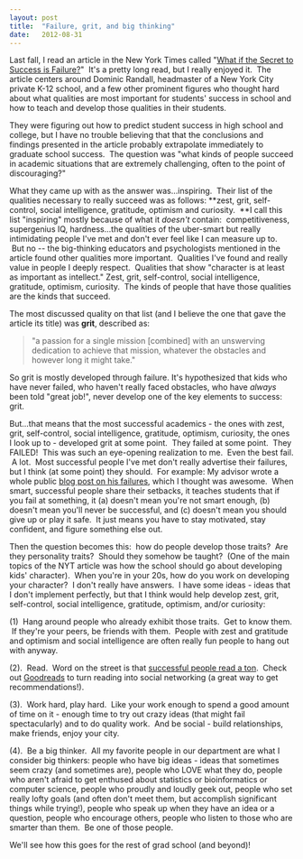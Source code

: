 ```yaml
---
layout: post
title:  "Failure, grit, and big thinking"
date:   2012-08-31
---
```


Last fall, I read an article in the New York Times called "[What if the
Secret to Success is Failure?][]"  It's a pretty long read, but I really
enjoyed it.  The article centers around Dominic Randall, headmaster of a
New York City private K-12 school, and a few other prominent figures who
thought hard about what qualities are most important for students'
success in school and how to teach and develop those qualities in their
students.

They were figuring out how to predict student success in high school and
college, but I have no trouble believing that that the conclusions and
findings presented in the article probably extrapolate immediately to
graduate school success.  The question was "what kinds of people succeed
in academic situations that are extremely challenging, often to the
point of discouraging?"

What they came up with as the answer was...inspiring.  Their list of the
qualities necessary to really succeed was as follows: **zest, grit,
self-control, social intelligence, gratitude, optimism and curiosity.
 **I call this list "inspiring" mostly because of what
it *doesn't* contain:  competitiveness, supergenius IQ, hardness...the
qualities of the uber-smart but really intimidating people I've met and
don't ever feel like I can measure up to.  But no -- the big-thinking
educators and psychologists mentioned in the article found other
qualities more important.  Qualities I've found and really value in
people I deeply respect.  Qualities that show "character is at least as
important as intellect." Zest, grit, self-control, social intelligence,
gratitude, optimism, curiosity.  The kinds of people that have those
qualities are the kinds that succeed.

The most discussed quality on that list (and I believe the one that gave
the article its title) was **grit**, described as:

> "a passion for a single mission [combined] with an unswerving
> dedication to achieve that mission, whatever the obstacles and however
> long it might take."

So grit is mostly developed through failure. It's hypothesized that kids
who have never failed, who haven't really faced obstacles, who have
*always* been told "great job!", never develop one of the key elements
to success: grit.

But...that means that the most successful academics - the ones with
zest, grit, self-control, social intelligence, gratitude, optimism,
curiosity, the ones I look up to - developed grit at some point.  They
failed at some point.  They FAILED!  This was such an eye-opening
realization to me.  Even the best fail.  A lot.  Most successful people
I've met don't really advertise their failures, but I think (at some
point) they should.  For example: My advisor wrote a whole public [blog
post on his failures][], which I thought was awesome.  When smart,
successful people share their setbacks, it teaches students that if you
fail at something, it (a) doesn't mean you're not smart enough, (b)
doesn't mean you'll never be successful, and (c) doesn't mean you should
give up or play it safe.  It just means you have to stay motivated, stay
confident, and figure something else out.

Then the question becomes this:  how do people develop those traits?
 Are they personality traits?  Should they somehow be taught?  (One of
the main topics of the NYT article was how the school should go about
developing kids' character).  When you're in your 20s, how do you work
on developing your character?  I don't really have answers.  I have some
ideas - ideas that I don't implement perfectly, but that I think would
help develop zest, grit, self-control, social intelligence, gratitude,
optimism, and/or curiosity:

​(1)  Hang around people who already exhibit those traits.  Get to know
them.  If they're your peers, be friends with them.  People with zest
and gratitude and optimism and social intelligence are often really fun
people to hang out with anyway.

(2).  Read.  Word on the street is that [successful people read a
ton][].  Check out [Goodreads][] to turn reading into social networking
(a great way to get recommendations!).

(3).  Work hard, play hard.  Like your work enough to spend a good
amount of time on it - enough time to try out crazy ideas (that might
fail spectacularly) and to do quality work.  And be social - build
relationships, make friends, enjoy your city.

(4).  Be a big thinker.  All my favorite people in our department are
what I consider big thinkers: people who have big ideas - ideas that
sometimes seem crazy (and sometimes are), people who LOVE what they do,
people who aren't afraid to get enthused about statistics or
bioinformatics or computer science, people who proudly and loudly geek
out, people who set really lofty goals (and often don't meet them, but
accomplish significant things while trying!), people who speak up when
they have an idea or a question, people who encourage others, people who
listen to those who are smarter than them.  Be one of those people.

We'll see how this goes for the rest of grad school (and beyond)!

  [What if the Secret to Success is Failure?]: http://www.nytimes.com/2011/09/18/magazine/what-if-the-secret-to-success-is-failure.html?pagewanted=all
  [blog post on his failures]: http://simplystatistics.org/post/29067196398/a-non-exhaustive-list-of-things-i-have-failed-to
  [successful people read a ton]: http://lifehacker.com/5936493/want-to-be-a-great-leader-start-reading
  [Goodreads]: http://www.goodreads.com/
